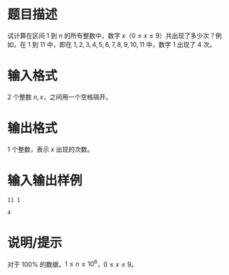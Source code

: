 # 题目描述

试计算在区间 $1$ 到 $n$ 的所有整数中，数字 $x$（$0 \leq x \le9$）共出现了多少次？例如，在 $1$ 到 $11$ 中，即在 $1,2,3,4,5,6,7,8,9,10,11$ 中，数字 $1$ 出现了 $4$ 次。

# 输入格式

$2$ 个整数 $n,x$，之间用一个空格隔开。

# 输出格式

$1$ 个整数，表示 $x$ 出现的次数。

# 输入输出样例

```input1
11 1
```

```output1
4
```

# 说明/提示

对于 $100 \%$ 的数据，$1 \leq n \leq {10}^6$，$0 \leq x \leq 9$。
